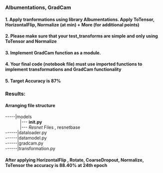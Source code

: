 ### Albumentations, GradCam 
#### 1.	Apply tranformations using library Albumentations. Apply ToTensor, HorizontalFlip, Normalize (at min) + More (for additional points)
#### 2.	Please make sure that your test_transforms are simple and only using ToTensor and Normalize
#### 3.	Implement GradCam function as a module.
#### 4.	Your final code (notebook file) must use imported functions to implement transformations and GradCam functionality
#### 5.	Target Accuracy is 87%

### Results:
#### Arranging file structure

-----|models </br>
&nbsp;&nbsp;&nbsp;&nbsp;&nbsp;&nbsp;&nbsp;&nbsp;&nbsp;&nbsp;&nbsp;&nbsp;|---  __init.py__ <br>
&nbsp;&nbsp;&nbsp;&nbsp;&nbsp;&nbsp;&nbsp;&nbsp;&nbsp;&nbsp;&nbsp;&nbsp;|--- *Resnet* Files , resnetbase <br>
------|dataloader.py <br>
------|datamodel.py </br>
------|gradcam.py <br>
------|transformation.py <br>

#### After applying HorizontalFlip , Rotate, CoarseDropout, Normalize, ToTensor the accuracy is 88.40% at 24th epoch
